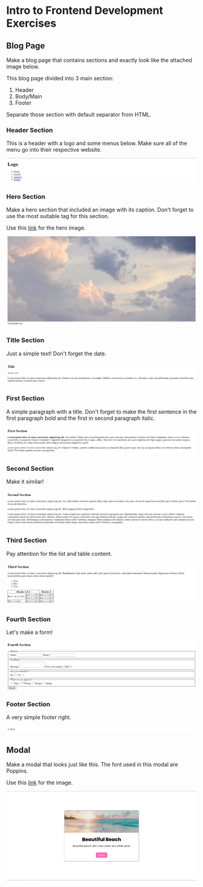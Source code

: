 # Intro to Frontend Development Exercises

## Blog Page

Make a blog page that contains sections and exactly look like the attached image below.

This blog page divided into 3 main section:

1. Header
2. Body/Main
3. Footer

Separate those section with default separator from HTML.

### Header Section

This is a header with a logo and some menus below. Make sure all of the menu go into their respective website.

![First section image.](./images/header-section.png)

### Hero Section

Make a hero section that included an image with its caption. Don't forget to use the most suitable tag for this section.

Use this [link](https://images.unsplash.com/photo-1505533321630-975218a5f66f?q=80&w=1974&auto=format&fit=crop&ixlib=rb-4.0.3&ixid=M3wxMjA3fDB8MHxwaG90by1wYWdlfHx8fGVufDB8fHx8fA%3D%3D) for the hero image.

![Beautiful sky.](./images/hero-section.png)

### Title Section

Just a simple text! Don't forget the date.

![Just a title.](./images/title-section.png)

### First Section

A simple paragraph with a title. Don't forget to make the first sentence in the first paragraph bold and the first in second paragraph italic.

![First section image.](./images/first-section.png)

### Second Section

Make it similar!

![Second section image.](./images/second-section.png)

### Third Section

Pay attention for the list and table content.

![Third section image.](./images/third-section.png)

### Fourth Section

Let's make a form!

![Fourth section image.](./images/fourth-section.png)

### Footer Section

A very simple footer right.

![Footer section image.](./images/footer-section.png)

## Modal

Make a modal that looks just like this. The font used in this modal are Poppins.

Use this [link](https://images.unsplash.com/photo-1507525428034-b723cf961d3e?q=80&w=2073&auto=format&fit=crop&ixlib=rb-4.0.3&ixid=M3wxMjA3fDB8MHxwaG90by1wYWdlfHx8fGVufDB8fHx8fA%3D%3D) for the image.

![Beach modal image.](./images/beach-modal-image.png)
